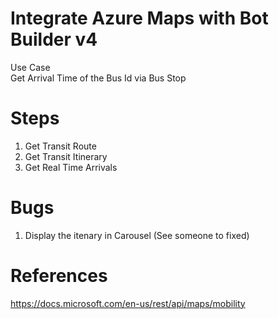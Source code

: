 # Integrate Azure Maps with Bot Builder v4
Use Case <br/>
Get Arrival Time of the Bus Id via Bus Stop

# Steps
1. Get Transit Route
2. Get Transit Itinerary
3. Get Real Time Arrivals

# Bugs
1. Display the itenary in Carousel (See someone to fixed)

# References
https://docs.microsoft.com/en-us/rest/api/maps/mobility


